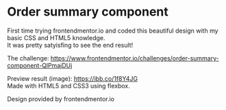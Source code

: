 # Order summary component

First time trying frontendmentor.io and coded this beautiful design with my basic CSS and HTML5 knowledge.     
It was pretty satyisfing to see the end result!  

The challenge: https://www.frontendmentor.io/challenges/order-summary-component-QlPmajDUj  

Preview result (image): https://ibb.co/1f8Y4JG  
Made with HTML5 and CSS3 using flexbox. 

Design provided by frontendmentor.io
